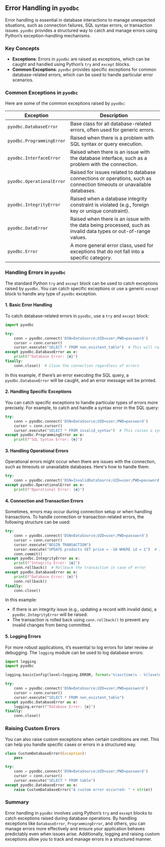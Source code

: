## Error Handling in `pyodbc`

Error handling is essential in database interactions to manage unexpected situations, such as connection failures, SQL syntax errors, or transaction issues. `pyodbc` provides a structured way to catch and manage errors using Python’s exception-handling mechanisms.

### Key Concepts

- **Exceptions**: Errors in `pyodbc` are raised as exceptions, which can be caught and handled using Python’s `try` and `except` blocks.
- **Common Exceptions**: `pyodbc` provides specific exceptions for common database-related errors, which can be used to handle particular error scenarios.

### Common Exceptions in `pyodbc`

Here are some of the common exceptions raised by `pyodbc`:

| **Exception**              | **Description**                                                           |
|----------------------------|---------------------------------------------------------------------------|
| `pyodbc.DatabaseError`      | Base class for all database-related errors, often used for generic errors. |
| `pyodbc.ProgrammingError`   | Raised when there is a problem with SQL syntax or query execution.        |
| `pyodbc.InterfaceError`     | Raised when there is an issue with the database interface, such as a problem with the connection. |
| `pyodbc.OperationalError`   | Raised for issues related to database connections or operations, such as connection timeouts or unavailable databases. |
| `pyodbc.IntegrityError`     | Raised when a database integrity constraint is violated (e.g., foreign key or unique constraint). |
| `pyodbc.DataError`          | Raised when there is an issue with the data being processed, such as invalid data types or out-of-range values. |
| `pyodbc.Error`              | A more general error class, used for exceptions that do not fall into a specific category. |

### Handling Errors in `pyodbc`

The standard Python `try` and `except` block can be used to catch exceptions raised by `pyodbc`. You can catch specific exceptions or use a generic `except` block to handle any type of `pyodbc` exception.

#### 1. **Basic Error Handling**

To catch database-related errors in `pyodbc`, use a `try` and `except` block:

```python
import pyodbc

try:
    conn = pyodbc.connect('DSN=DataSource;UID=user;PWD=password')
    cursor = conn.cursor()
    cursor.execute("SELECT * FROM non_existent_table")  # This will raise an error
except pyodbc.DatabaseError as e:
    print(f"Database Error: {e}")
finally:
    conn.close()  # Close the connection regardless of errors
```

In this example, if there’s an error executing the SQL query, a `pyodbc.DatabaseError` will be caught, and an error message will be printed.

#### 2. **Handling Specific Exceptions**

You can catch specific exceptions to handle particular types of errors more precisely. For example, to catch and handle a syntax error in the SQL query:

```python
try:
    conn = pyodbc.connect('DSN=DataSource;UID=user;PWD=password')
    cursor = conn.cursor()
    cursor.execute("SELECT * FROM invalid_syntax")  # This raises a syntax error
except pyodbc.ProgrammingError as e:
    print(f"SQL Syntax Error: {e}")
```

#### 3. **Handling Operational Errors**

Operational errors might occur when there are issues with the connection, such as timeouts or unavailable databases. Here's how to handle them:

```python
try:
    conn = pyodbc.connect('DSN=InvalidDataSource;UID=user;PWD=password')
except pyodbc.OperationalError as e:
    print(f"Operational Error: {e}")
```

#### 4. **Connection and Transaction Errors**

Sometimes, errors may occur during connection setup or when handling transactions. To handle connection or transaction-related errors, the following structure can be used:

```python
try:
    conn = pyodbc.connect('DSN=DataSource;UID=user;PWD=password')
    cursor = conn.cursor()
    cursor.execute("BEGIN TRANSACTION")
    cursor.execute("UPDATE products SET price = -10 WHERE id = 1")  # Invalid data, might raise an error
    conn.commit()
except pyodbc.IntegrityError as e:
    print(f"Integrity Error: {e}")
    conn.rollback()  # Rollback the transaction in case of error
except pyodbc.DatabaseError as e:
    print(f"Database Error: {e}")
    conn.rollback()
finally:
    conn.close()
```

In this example:
- If there is an integrity issue (e.g., updating a record with invalid data), a `pyodbc.IntegrityError` will be raised.
- The transaction is rolled back using `conn.rollback()` to prevent any invalid changes from being committed.

#### 5. **Logging Errors**

For more robust applications, it’s essential to log errors for later review or debugging. The `logging` module can be used to log database errors:

```python
import logging
import pyodbc

logging.basicConfig(level=logging.ERROR, format='%(asctime)s - %(levelname)s - %(message)s')

try:
    conn = pyodbc.connect('DSN=DataSource;UID=user;PWD=password')
    cursor = conn.cursor()
    cursor.execute("SELECT * FROM non_existent_table")
except pyodbc.DatabaseError as e:
    logging.error(f"Database Error: {e}")
finally:
    conn.close()
```

### Raising Custom Errors

You can also raise custom exceptions when certain conditions are met. This can help you handle specific cases or errors in a structured way.

```python
class CustomDatabaseError(Exception):
    pass

try:
    conn = pyodbc.connect('DSN=DataSource;UID=user;PWD=password')
    cursor = conn.cursor()
    cursor.execute("SELECT * FROM table")
except pyodbc.DatabaseError as e:
    raise CustomDatabaseError("A custom error occurred: " + str(e))
```

### Summary

Error handling in `pyodbc` involves using Python’s `try` and `except` blocks to catch exceptions raised during database operations. By handling exceptions like `DatabaseError`, `ProgrammingError`, and others, you can manage errors more effectively and ensure your application behaves predictably even when issues arise. Additionally, logging and raising custom exceptions allow you to track and manage errors in a structured manner.